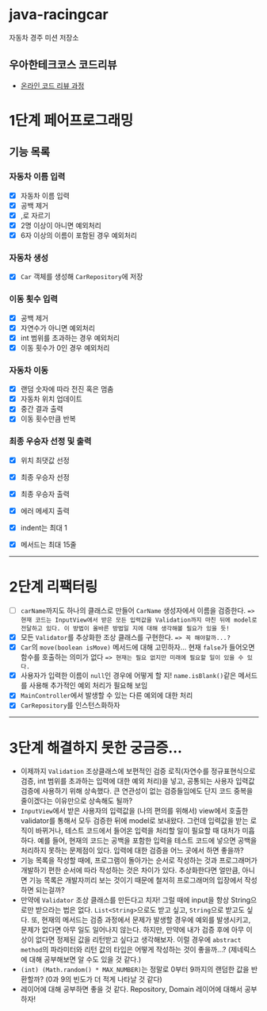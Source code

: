 # java-racingcar

자동차 경주 미션 저장소

## 우아한테크코스 코드리뷰

- [온라인 코드 리뷰 과정](https://github.com/woowacourse/woowacourse-docs/blob/master/maincourse/README.md)

# 1단계 페어프로그래밍

## 기능 목록

### 자동차 이름 입력

- [x] 자동차 이름 입력
- [x] 공백 제거
- [x] ,로 자르기
- [x] 2명 이상이 아니면 예외처리
- [x] 6자 이상의 이름이 포함된 경우 예외처리

### 자동차 생성

- [x] `Car` 객체를 생성해 `CarRepository`에 저장

### 이동 횟수 입력

- [x] 공백 제거
- [x] 자연수가 아니면 예외처리
- [x] int 범위를 초과하는 경우 예외처리
- [x] 이동 횟수가 0인 경우 예외처리

### 자동차 이동

- [x] 랜덤 숫자에 따라 전진 혹은 멈춤
- [x] 자동차 위치 업데이트
- [x] 중간 결과 출력
- [x] 이동 횟수만큼 반복

### 최종 우승자 선정 및 출력

- [x] 위치 최댓값 선정
- [x] 최종 우승자 선정
- [x] 최종 우승자 출력


- [x] 에러 메세지 출력
- [x] indent는 최대 1
- [x] 메서드는 최대 15줄

---

# 2단계 리팩터링

- [ ] `carName`까지도 하나의 클래스로 만들어 `CarName` 생성자에서 이름을
  검증한다. `=> 현재 코드는 InputView에서 받은 모든 입력값을 Validation까지 마친 뒤에 model로 전달하고 있다. 이 방법이 올바른 방법일 지에 대해 생각해볼 필요가 있을 듯!`
- [x] 모든 `Validator`를 추상화한 조상 클래스를 구현한다. `=> 꼭 해야할까...?`
- [x] `Car`의 `move(boolean isMove)` 메서드에 대해 고민하자... 현재 `false`가 들어오면 함수를 호출하는 의미가 없다 `=> 현재는 필요 없지만 미래에 필요할 일이 있을 수 있다.`
- [x] 사용자가 입력한 이름이 `null`인 경우에 어떻게 할 지! `name.isBlank()`같은 메서드를 사용해 추가적인 예외 처리가 필요해 보임
- [x] `MainController`에서 발생할 수 있는 다른 예외에 대한 처리
- [x] `CarRepository`를 인스턴스화하자

---

# 3단계 해결하지 못한 궁금증...

- 이제까지 `Validation` 조상클래스에 보편적인 검증 로직(자연수를 정규표현식으로 검증, int 범위를 초과하는 입력에 대한 예외 처리)을 넣고, 공통되는 사용자 입력값 검증에 사용하기 위해 상속했다. 큰
  연관성이 없는 검증들임에도 단지 코드 중복을 줄이겠다는 이유만으로 상속해도 될까?
- `InputView`에서 받은 사용자의 입력값을 (나의 편의를 위해서) view에서 호출한 validator를 통해서 모두 검증한 뒤에 model로 보내왔다. 그런데 입력값을 받는 로직이 바뀌거나, 테스트
  코드에서 들어온 입력을 처리할 일이 필요할 때 대처가 미흡하다. 예를 들어, 현재의 코드는 공백을 포함한 입력을 테스트 코드에 넣으면 공백을 처리하지 못하는 문제점이 있다. 입력에 대한 검증을 어느 곳에서 하면
  좋을까?
- 기능 목록을 작성할 때에, 프로그램이 돌아가는 순서로 작성하는 것과 프로그래머가 개발하기 편한 순서에 따라 작성하는 것은 차이가 있다. 추상화한다면 얼만큼, 아니면 기능 목록은 개발자끼리 보는 것이기 때문에
  철저히 프로그래머의 입장에서 작성하면 되는걸까?
- 만약에 `Validator` 조상 클래스를 만든다고 치자! 그럴 때에 input을 항상 String으로만 받으라는 법은 없다. `List<String>`으로도 받고 싶고, `String`으로 받고도 싶다. 또,
  현재의 메서드는 검증 과정에서 문제가 발생할 경우에 예외를 발생시키고, 문제가 없다면 아무 일도 일어나지 않는다. 하지만, 만약에 내가 검증 후에 아무 이상이 없다면 정제된 값을 리턴받고 싶다고 생각해보자. 이럴
  경우에 `abstract method`의 파라미터와 리턴 값의 타입은 어떻게 작성하는 것이 좋을까...? (제네릭스에 대해 공부해보면 알 수도 있을 것 같다.)
- `(int) (Math.random() * MAX_NUMBER)`는 정말로 0부터 9까지의 랜덤한 값을 반환할까? (0과 9의 빈도가 더 적게 나타날 것 같다)
- 레이어에 대해 공부하면 좋을 것 같다. Repository, Domain 레이어에 대해서 공부하자!